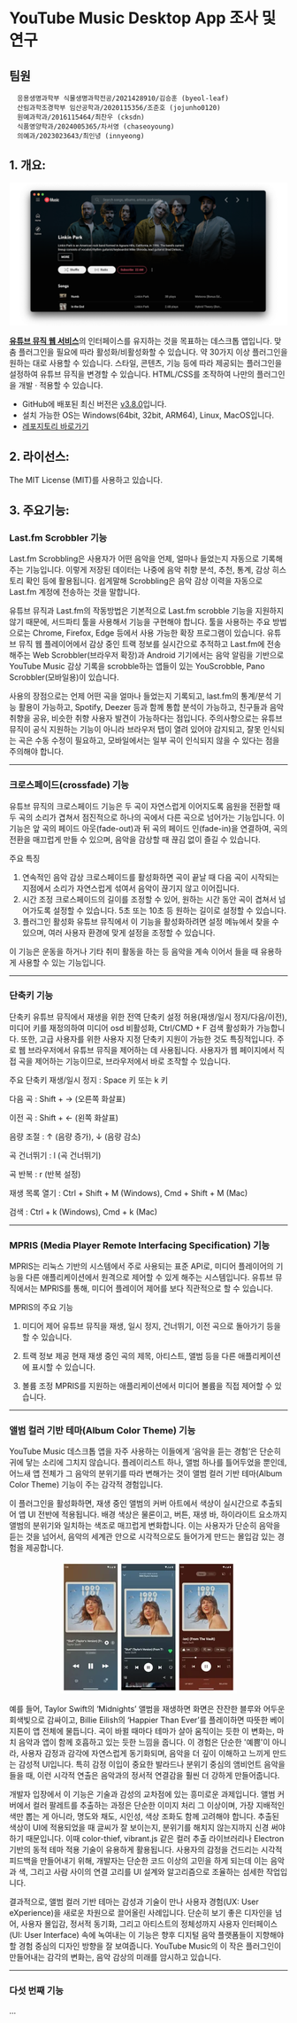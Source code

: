 # YouTube Music Desktop App 조사 및 연구
## 팀원
      응용생명과학부 식물생명과학전공/2021428910/김승훈 (byeol-leaf)
      산림과학조경학부 임산공학과/2020115356/조준호 (jojunho0120)
      원예과학과/2016115464/최찬우 (cksdn)
      식품영양학과/2024005365/차서영 (chaseoyoung)
      의예과/2023023643/최인녕 (innyeong)

## 1. 개요:

<p align = "center">
 <img src=image1.png alt=YouTubeMusic />  
</p>

[**유튜브 뮤직 웹 서비스**](https://music.youtube.com/)의 인터페이스를 유지하는 것을 목표하는 데스크톱 앱입니다. 맞춤 플러그인을 필요에 따라 활성화/비활성화할 수 있습니다. 약 30가지 이상 플러그인을 원하는 대로 사용할 수 있습니다. 스타일, 콘텐츠, 기능 등에 따라 제공되는 플러그인을 설정하여 유튜브 뮤직을 변경할 수 있습니다. HTML/CSS를 조작하여 나만의 플러그인을 개발 · 적용할 수 있습니다.

- GitHub에 배포된 최신 버전은 [v3.8.0](https://github.com/th-ch/youtube-music/releases/tag/v3.8.0)입니다.
- 설치 가능한 OS는 Windows(64bit, 32bit, ARM64), Linux, MacOS입니다.
- [레포지토리 바로가기](https://github.com/th-ch/youtube-music)

## 2. 라이선스:
The MIT License (MIT)를 사용하고 있습니다.


## 3. 주요기능:

### Last.fm Scrobbler 기능

 Last.fm Scrobbling은 사용자가 어떤 음악을 언제, 얼마나 들었는지 자동으로 기록해주는 기능입니다. 이렇게 저장된 데이터는 나중에 음악 취향 분석, 추천, 통계, 감상 히스토리 확인 등에 활용됩니다. 쉽게말해 Scrobbling은 음악 감상 이력을 자동으로 Last.fm 계정에 전송하는 것을 말합니다.

유튜브 뮤직과 Last.fm의 작동방법은 기본적으로 Last.fm scrobble 기능을 지원하지 않기 때문에, 서드파티 툴을 사용해서 기능을 구현해야 합니다. 툴을 사용하는 주요 방법으로는 Chrome, Firefox, Edge 등에서 사용 가능한 확장 프로그램이 있습니다. 유튜브 뮤직 웹 플레이어에서 감상 중인 트랙 정보를 실시간으로 추적하고 Last.fm에 전송해주는 Web Scrobbler(브라우저 확장)과 Android 기기에서는 음악 알림을 기반으로 YouTube Music 감상 기록을 scrobble하는 앱들이 있는 YouScrobble, Pano Scrobbler(모바일용)이 있습니다.

사용의 장점으로는 언제 어떤 곡을 얼마나 들었는지 기록되고, last.fm의 통계/분석 기능 활용이 가능하고, Spotify, Deezer 등과 함께 통합 분석이 가능하고, 친구들과 음악 취향을 공유, 비슷한 취향 사용자 발견이 가능하다는 점입니다. 주의사항으로는 유튜브 뮤직이 공식 지원하는 기능이 아니라 브라우저 탭이 열려 있어야 감지되고, 잘못 인식되는 곡은 수동 수정이 필요하고, 모바일에서는 일부 곡이 인식되지 않을 수 있다는 점을 주의해야 합니다.

---

### 크로스페이드(crossfade) 기능

 유튜브 뮤직의 크로스페이드 기능은 두 곡이 자연스럽게 이어지도록 음원을 전환할 때 두 곡의 소리가 겹쳐서 점진적으로 하나의 곡에서 다른 곡으로 넘어가는 기능입니다. 이 기능은 앞 곡의 페이드 아웃(fade-out)과 뒤 곡의 페이드 인(fade-in)을 연결하여, 곡의 전환을 매끄럽게 만들 수 있으며, 음악을 감상할 때 끊김 없이 즐길 수 있습니다.

주요 특징

1) 연속적인 음악 감상
크로스페이드를 활성화하면 곡이 끝날 때 다음 곡이 시작되는 지점에서 소리가 자연스럽게 섞여서 음악이 끊기지 않고 이어집니다.
2) 시간 조정
크로스페이드의 길이를 조정할 수 있어, 원하는 시간 동안 곡이 겹쳐서 넘어가도록 설정할 수 있습니다. 5초 또는 10초 등 원하는 길이로 설정할 수 있습니다.
3) 플러그인 활성화
유튜브 뮤직에서 이 기능을 활성화하려면 설정 메뉴에서 찾을 수 있으며, 여러 사용자 환경에 맞게 설정을 조정할 수 있습니다.

이 기능은 운동을 하거나 기타 취미 활동을 하는 등 음악을 계속 이어서 들을 때 유용하게 사용할 수 있는 기능입니다.

---

### 단축키 기능

단축키
 유튜브 뮤직에서 재생을 위한 전역 단축키 설정 허용(재생/일시 정지/다음/이전),  미디어 키를 재정의하여 미디어 osd 비활성화, Ctrl/CMD + F 검색 활성화가 가능합니다. 또한, 고급 사용자를 위한 사용자 지정 단축키 지원이 가능한 것도 특징적입니다. 주로 웹 브라우저에서 유튜브 뮤직을 제어하는 데 사용됩니다. 사용자가 웹 페이지에서 직접 곡을 제어하는 기능이므로, 브라우저에서 바로 조작할 수 있습니다.

주요 단축키
재생/일시 정지 : Space 키 또는 k 키

다음 곡 : Shift + → (오른쪽 화살표)

이전 곡 : Shift + ← (왼쪽 화살표)

음량 조절 : ↑ (음량 증가), ↓ (음량 감소)

곡 건너뛰기 : l (곡 건너뛰기)

곡 반복 : r (반복 설정)

재생 목록 열기 : Ctrl + Shift + M (Windows), Cmd + Shift + M (Mac)

검색 : Ctrl + k (Windows), Cmd + k (Mac)

---

### MPRIS (Media Player Remote Interfacing Specification) 기능

 MPRIS는 리눅스 기반의 시스템에서 주로 사용되는 표준 API로, 미디어 플레이어의 기능을 다른 애플리케이션에서 원격으로 제어할 수 있게 해주는 시스템입니다. 유튜브 뮤직에서는 MPRIS를 통해, 미디어 플레이어 제어를 보다 직관적으로 할 수 있습니다.

MPRIS의 주요 기능
1) 미디어 제어
유튜브 뮤직을 재생, 일시 정지, 건너뛰기, 이전 곡으로 돌아가기 등을 할 수 있습니다.

2) 트랙 정보 제공
현재 재생 중인 곡의 제목, 아티스트, 앨범 등을 다른 애플리케이션에 표시할 수 있습니다.

3) 볼륨 조정
MPRIS를 지원하는 애플리케이션에서 미디어 볼륨을 직접 제어할 수 있습니다.
  
---

### 앨범 컬러 기반 테마(Album Color Theme) 기능

 YouTube Music 데스크톱 앱을 자주 사용하는 이들에게 ‘음악을 듣는 경험’은 단순히 귀에 닿는 소리에 그치지 않습니다. 플레이리스트 하나, 앨범 하나를 틀어두었을 뿐인데, 어느새 앱 전체가 그 음악의 분위기를 따라 변해가는 것이 앨범 컬러 기반 테마(Album Color Theme) 기능이 주는 감각적 경험입니다.

이 플러그인을 활성화하면, 재생 중인 앨범의 커버 아트에서 색상이 실시간으로 추출되어 앱 UI 전반에 적용됩니다. 배경 색상은 물론이고, 버튼, 재생 바, 하이라이트 요소까지 앨범의 분위기와 일치하는 색조로 매끄럽게 변화합니다. 이는 사용자가 단순히 음악을 듣는 것을 넘어서, 음악의 세계관 안으로 시각적으로도 들어가게 만드는 몰입감 있는 경험을 제공합니다.

<p align = "center">
 <img src=image2.webp alt=AlbumColorTheme />  
</p>

예를 들어, Taylor Swift의 ‘Midnights’ 앨범을 재생하면 화면은 잔잔한 블루와 어두운 회색빛으로 감싸이고, Billie Eilish의 ‘Happier Than Ever’를 플레이하면 따뜻한 베이지톤이 앱 전체에 물듭니다. 곡이 바뀔 때마다 테마가 살아 움직이는 듯한 이 변화는, 마치 음악과 앱이 함께 호흡하고 있는 듯한 느낌을 줍니다. 이 경험은 단순한 '예쁨'이 아니라, 사용자 감정과 감각에 자연스럽게 동기화되며, 음악을 더 깊이 이해하고 느끼게 만드는 감성적 UI입니다. 특히 감정 이입이 중요한 발라드나 분위기 중심의 앰비언트 음악을 들을 때, 이런 시각적 연출은 음악과의 정서적 연결감을 훨씬 더 강하게 만들어줍니다.

개발자 입장에서 이 기능은 기술과 감성의 교차점에 있는 흥미로운 과제입니다. 앨범 커버에서 컬러 팔레트를 추출하는 과정은 단순한 이미지 처리 그 이상이며, 가장 지배적인 색만 뽑는 게 아니라, 명도와 채도, 시인성, 색상 조화도 함께 고려해야 합니다. 추출된 색상이 UI에 적용되었을 때 글씨가 잘 보이는지, 분위기를 해치지 않는지까지 신경 써야 하기 때문입니다. 이때 color-thief, vibrant.js 같은 컬러 추출 라이브러리나 Electron 기반의 동적 테마 적용 기술이 유용하게 활용됩니다. 사용자의 감정을 건드리는 시각적 피드백을 만들어내기 위해, 개발자는 단순한 코드 이상의 고민을 하게 되는데 이는 음악과 색, 그리고 사람 사이의 연결 고리를 UI 설계와 알고리즘으로 조율하는 섬세한 작업입니다.

결과적으로, 앨범 컬러 기반 테마는 감성과 기술이 만나 사용자 경험(UX: User eXperience)을 새로운 차원으로 끌어올린 사례입니다. 단순히 보기 좋은 디자인을 넘어, 사용자 몰입감, 정서적 동기화, 그리고 아티스트의 정체성까지 사용자 인터페이스(UI: User Interface) 속에 녹여내는 이 기능은 향후 디지털 음악 플랫폼들이 지향해야 할 경험 중심의 디자인 방향을 잘 보여줍니다. YouTube Music의 이 작은 플러그인이 만들어내는 감각의 변화는, 음악 감상의 미래를 암시하고 있습니다.
  
---

### 다섯 번째 기능
  
  ...
